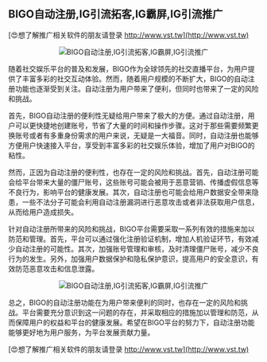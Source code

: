 ## **BIGO自动注册,IG引流拓客,IG霸屏,IG引流推广**

[😍想了解推广相关软件的朋友请登录 http://www.vst.tw](http://www.vst.tw)

 <center><img src="https://vst.tw/MP4/tuiguang/png/8.png" alt="BIGO自动注册,IG引流拓客,IG霸屏,IG引流推广"></center>

随着社交娱乐平台的普及和发展，BIGO作为全球领先的社交直播平台，为用户提供了丰富多彩的社交互动体验。然而，随着用户规模的不断扩大，BIGO的自动注册功能也逐渐受到关注。自动注册为用户带来了便利，但同时也带来了一定的风险和挑战。

首先，BIGO自动注册的便利性无疑给用户带来了极大的方便。通过自动注册，用户可以更快捷地创建账号，节省了大量的时间和操作步骤。这对于那些需要频繁更换账号或者有多重身份需求的用户来说，无疑是一大福音。同时，自动注册也能够方便用户快速接入平台，享受到丰富多彩的社交娱乐体验，增加了用户对BIGO的粘性。

然而，正因为自动注册的便利性，也存在一定的风险和挑战。首先，自动注册可能会给平台带来大量的僵尸账号，这些账号可能会被用于恶意营销、传播虚假信息等不良行为，影响平台的健康发展。其次，自动注册也可能会给用户数据安全带来隐患，一些不法分子可能会利用自动注册漏洞进行恶意攻击或者非法获取用户信息，从而给用户造成损失。

针对自动注册所带来的风险和挑战，BIGO平台需要采取一系列有效的措施来加以防范和管理。首先，平台可以通过强化注册验证机制，增加人机验证环节，有效减少自动注册的可能性。其次，加强账号管理和审核，及时清理僵尸账号，减少不良行为的发生。另外，加强用户数据保护和隐私保护意识，提高用户的安全意识，有效防范恶意攻击和信息泄露。

 <center><img src="https://vst.tw/MP4/tuiguang/png/0.png" alt="BIGO自动注册,IG引流拓客,IG霸屏,IG引流推广"></center>

总之，BIGO的自动注册功能在为用户带来便利的同时，也存在一定的风险和挑战。平台需要充分意识到这一问题的存在，并采取相应的措施加以管理和防范，从而保障用户的权益和平台的健康发展。希望在BIGO平台的努力下，自动注册功能能够更好地为用户服务，为平台发展贡献力量。

[😍想了解推广相关软件的朋友请登录 http://www.vst.tw](http://www.vst.tw)




